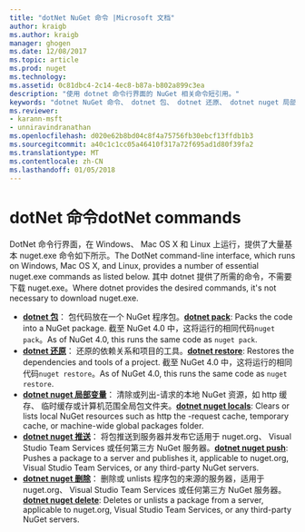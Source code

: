 ```yaml
---
title: "dotNet NuGet 命令 |Microsoft 文档"
author: kraigb
ms.author: kraigb
manager: ghogen
ms.date: 12/08/2017
ms.topic: article
ms.prod: nuget
ms.technology: 
ms.assetid: 0c81dbc4-2c14-4ec8-b87a-b802a899c3ea
description: "使用 dotnet 命令行界面的 NuGet 相关命令短引用。"
keywords: "dotnet NuGet 命令、 dotnet 包、 dotnet 还原、 dotnet nuget 局部变量、 dotnet nuget 推送和 dotnet nuget 删除"
ms.reviewer:
- karann-msft
- unniravindranathan
ms.openlocfilehash: d020e62b8bd04c8f4a75756fb30ebcf13ffdb1b3
ms.sourcegitcommit: a40c1c1cc05a46410f317a72f695ad1d80f39fa2
ms.translationtype: MT
ms.contentlocale: zh-CN
ms.lasthandoff: 01/05/2018
---
```

# <a name="dotnet-commands"></a><span data-ttu-id="3ce21-104">dotNet 命令</span><span class="sxs-lookup"><span data-stu-id="3ce21-104">dotNet commands</span></span>

<span data-ttu-id="3ce21-105">DotNet 命令行界面，在 Windows、 Mac OS X 和 Linux 上运行，提供了大量基本 nuget.exe 命令如下所示。</span><span class="sxs-lookup"><span data-stu-id="3ce21-105">The DotNet command-line interface, which runs on Windows, Mac OS X, and Linux, provides a number of essential nuget.exe commands as listed below.</span></span> <span data-ttu-id="3ce21-106">其中 dotnet 提供了所需的命令，不需要下载 nuget.exe。</span><span class="sxs-lookup"><span data-stu-id="3ce21-106">Where dotnet provides the desired commands, it's not necessary to download nuget.exe.</span></span>

- <span data-ttu-id="3ce21-107">[**dotnet 包**](/dotnet/core/tools/dotnet-pack?tabs=netcore2x)： 包代码放在一个 NuGet 程序包。</span><span class="sxs-lookup"><span data-stu-id="3ce21-107">[**dotnet pack**](/dotnet/core/tools/dotnet-pack?tabs=netcore2x): Packs the code into a NuGet package.</span></span> <span data-ttu-id="3ce21-108">截至 NuGet 4.0 中，这将运行的相同代码`nuget pack`。</span><span class="sxs-lookup"><span data-stu-id="3ce21-108">As of NuGet 4.0, this runs the same code as `nuget pack`.</span></span>
- <span data-ttu-id="3ce21-109">[**dotnet 还原**](/dotnet/core/tools/dotnet-restore?tabs=netcore2x)： 还原的依赖关系和项目的工具。</span><span class="sxs-lookup"><span data-stu-id="3ce21-109">[**dotnet restore**](/dotnet/core/tools/dotnet-restore?tabs=netcore2x): Restores the dependencies and tools of a project.</span></span> <span data-ttu-id="3ce21-110">截至 NuGet 4.0 中，这将运行的相同代码`nuget restore`。</span><span class="sxs-lookup"><span data-stu-id="3ce21-110">As of NuGet 4.0, this runs the same code as `nuget restore`.</span></span>
- <span data-ttu-id="3ce21-111">[**dotnet nuget 局部变量**](/dotnet/core/tools/dotnet-nuget-locals)： 清除或列出-请求的本地 NuGet 资源，如 http 缓存、 临时缓存或计算机范围全局包文件夹。</span><span class="sxs-lookup"><span data-stu-id="3ce21-111">[**dotnet nuget locals**](/dotnet/core/tools/dotnet-nuget-locals): Clears or lists local NuGet resources such as http the -request cache, temporary cache, or machine-wide global packages folder.</span></span>
- <span data-ttu-id="3ce21-112">[**dotnet nuget 推送**](/dotnet/core/tools/dotnet-nuget-push)： 将包推送到服务器并发布它适用于 nuget.org、 Visual Studio Team Services 或任何第三方 NuGet 服务器。</span><span class="sxs-lookup"><span data-stu-id="3ce21-112">[**dotnet nuget push**](/dotnet/core/tools/dotnet-nuget-push): Pushes a package to a server and publishes it, applicable to nuget.org, Visual Studio Team Services, or any third-party NuGet servers.</span></span>
- <span data-ttu-id="3ce21-113">[**dotnet nuget 删除**](/dotnet/core/tools/dotnet-nuget-delete)： 删除或 unlists 程序包的来源的服务器，适用于 nuget.org、 Visual Studio Team Services 或任何第三方 NuGet 服务器。</span><span class="sxs-lookup"><span data-stu-id="3ce21-113">[**dotnet nuget delete**](/dotnet/core/tools/dotnet-nuget-delete): Deletes or unlists a package from a  server, applicable to nuget.org, Visual Studio Team Services, or any third-party NuGet servers.</span></span>
